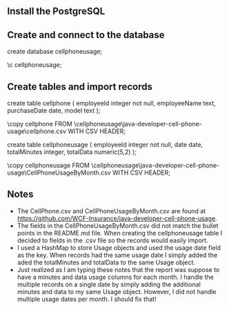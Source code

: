 ## Install the PostgreSQL

## Create and connect to the database 
create database cellphoneusage;

\c cellphoneusage;

## Create tables and import records 
create table cellphone
(
	employeeId integer not null,
	employeeName text,
	purchaseDate date,
	model text
);

\copy cellphone FROM \cellphoneusage\java-developer-cell-phone-usage\cellphone.csv WITH CSV HEADER;

create table cellphoneusage
(
	employeeId integer not null,
	date date,
	totalMinutes integer,
	totalData numeric(5,2)
);

\copy cellphoneusage FROM \cellphoneusage\java-developer-cell-phone-usage\CellPhoneUsageByMonth.csv WITH CSV HEADER;


## Notes

* The CellPhone.csv and CellPhoneUsageByMonth.csv are found at https://github.com/WCF-Insurance/java-developer-cell-phone-usage. 
* The fields in the CellPhoneUsageByMonth.csv did not match the bullet points in the README.md file. When creating the cellphoneusage table I decided to fields in the .csv file so the records would easily import.
* I used a HashMap to store Usage objects and used the usage date field as the key. When records had the same usage date I simply added the aded the totalMinutes and totalData to the same Usage object.
* Just realized as I am typing these notes that the report was suppose to have a minutes and data usage columns for each month. I handle the multiple records on a single date by simply adding the additional minutes and data to my same Usage object.  However, I did not handle multiple usage dates per month.  I should fix that!
